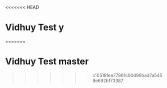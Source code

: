 <<<<<<< HEAD
# Vidhuy Test y
=======
# Vidhuy Test master
>>>>>>> c10518fee77861c90d96bad7a5458e692bf73387
